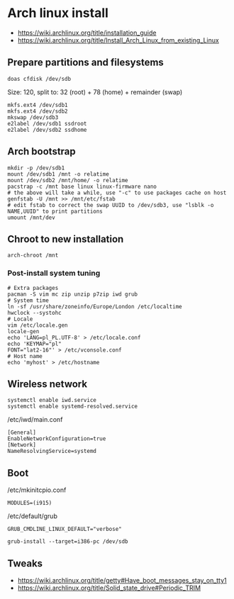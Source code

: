 # Arch linux install

- https://wiki.archlinux.org/title/installation_guide
- https://wiki.archlinux.org/title/Install_Arch_Linux_from_existing_Linux

## Prepare partitions and filesystems

```
doas cfdisk /dev/sdb
```
Size: 120, split to: 32 (root) + 78 (home) + remainder (swap)

```
mkfs.ext4 /dev/sdb1
mkfs.ext4 /dev/sdb2
mkswap /dev/sdb3
e2label /dev/sdb1 ssdroot
e2label /dev/sdb2 ssdhome
```

## Arch bootstrap

```
mkdir -p /dev/sdb1
mount /dev/sdb1 /mnt -o relatime
mount /dev/sdb2 /mnt/home/ -o relatime
pacstrap -c /mnt base linux linux-firmware nano
# the above will take a while, use "-c" to use packages cache on host
genfstab -U /mnt >> /mnt/etc/fstab
# edit fstab to correct the swap UUID to /dev/sdb3, use "lsblk -o NAME,UUID" to print partitions
umount /mnt/dev
```

## Chroot to new installation
```
arch-chroot /mnt
```
### Post-install system tuning

```
# Extra packages
pacman -S vim mc zip unzip p7zip iwd grub
# System time
ln -sf /usr/share/zoneinfo/Europe/London /etc/localtime
hwclock --systohc
# Locale
vim /etc/locale.gen
locale-gen
echo 'LANG=pl_PL.UTF-8' > /etc/locale.conf
echo 'KEYMAP="pl"
FONT="lat2-16"' > /etc/vconsole.conf
# Host name
echo 'myhost' > /etc/hostname
```

## Wireless network
```
systemctl enable iwd.service
systemctl enable systemd-resolved.service
```

/etc/iwd/main.conf
```
[General]
EnableNetworkConfiguration=true
[Network]
NameResolvingService=systemd
```

## Boot

/etc/mkinitcpio.conf
```
MODULES=(i915)
```

/etc/default/grub
```
GRUB_CMDLINE_LINUX_DEFAULT="verbose"
```
```
grub-install --target=i386-pc /dev/sdb
```

## Tweaks

- https://wiki.archlinux.org/title/getty#Have_boot_messages_stay_on_tty1
- https://wiki.archlinux.org/title/Solid_state_drive#Periodic_TRIM
